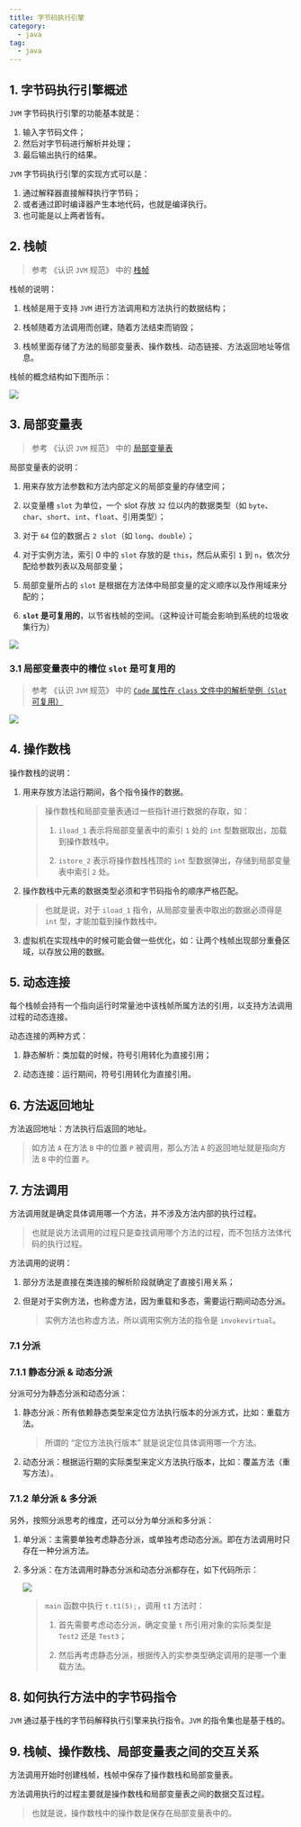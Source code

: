 ```yaml
---
title: 字节码执行引擎
category: 
  - java
tag:
  - java
---
```


## 1. 字节码执行引擎概述

`JVM` 字节码执行引擎的功能基本就是：
1. 输入字节码文件；
2. 然后对字节码进行解析并处理；
3. 最后输出执行的结果。

`JVM` 字节码执行引擎的实现方式可以是：
1. 通过解释器直接解释执行字节码；
2. 或者通过即时编译器产生本地代码，也就是编译执行。
3. 也可能是以上两者皆有。

## 2. 栈帧

> 参考 《认识 `JVM` 规范》 中的 [栈帧](/zkq/java/jvm/jvm-spec.html#_8-10-3-7-栈帧)

栈帧的说明：

1. 栈帧是用于支持 `JVM` 进行方法调用和方法执行的数据结构；

2. 栈帧随着方法调用而创建，随着方法结束而销毁；

3. 栈帧里面存储了方法的局部变量表、操作数栈、动态链接、方法返回地址等信息。

栈帧的概念结构如下图所示：

![](./images/class-exe-engine/01.png)

## 3. 局部变量表

> 参考 《认识 `JVM` 规范》 中的 [局部变量表](/zkq/java/jvm/jvm-spec.html#_8-10-3-8-局部变量表-local-variable-又称本地变量表)

局部变量表的说明：

1. 用来存放方法参数和方法内部定义的局部变量的存储空间；

2. 以变量槽 `slot` 为单位，一个 slot 存放 `32` 位以内的数据类型（如 `byte`、`char`、`short`、`int`、`float`、引用类型）；

3. 对于 `64` 位的数据占 `2 slot`（如 `long`、`double`）；

4. 对于实例方法，索引 0 中的 `slot` 存放的是 `this`，然后从索引 `1` 到 `n`，依次分配给参数列表以及局部变量；

5. 局部变量所占的 `slot` 是根据在方法体中局部变量的定义顺序以及作用域来分配的；

6. **`slot` 是可复用的**，以节省栈帧的空间。（这种设计可能会影响到系统的垃圾收集行为）

![](./images/class-exe-engine/02.png)

### 3.1 局部变量表中的槽位 `slot` 是可复用的

> 参考 《认识 `JVM` 规范》 中的 [ `Code` 属性在 `class` 文件中的解析举例（`Slot` 可复用）](/zkq/java/jvm/jvm-spec.html#_8-10-3-9-code-属性在-class-文件中的解析举例-slot-可复用)

![](./images/class-exe-engine/03.png)

## 4. 操作数栈

操作数栈的说明：

1. 用来存放方法运行期间，各个指令操作的数据。

    > 操作数栈和局部变量表通过一些指针进行数据的存取，如：
    >
    > 1. `iload_1` 表示将局部变量表中的索引 `1` 处的 `int` 型数据取出，加载到操作数栈中。
    >
    > 2. `istore_2` 表示将操作数栈栈顶的 `int` 型数据弹出，存储到局部变量表中索引 `2` 处。

2. 操作数栈中元素的数据类型必须和字节码指令的顺序严格匹配。

    > 也就是说，对于 `iload_1` 指令，从局部变量表中取出的数据必须得是 `int` 型，才能加载到操作数栈中。

3. 虚拟机在实现栈中的时候可能会做一些优化，如：让两个栈帧出现部分重叠区域，以存放公用的数据。

## 5. 动态连接

每个栈帧会持有一个指向运行时常量池中该栈帧所属方法的引用，以支持方法调用过程的动态连接。

动态连接的两种方式：

1. 静态解析：类加载的时候，符号引用转化为直接引用；

2. 动态连接：运行期间，符号引用转化为直接引用。

## 6. 方法返回地址

方法返回地址：方法执行后返回的地址。

> 如方法 `A` 在方法 `B` 中的位置 `P` 被调用，那么方法 `A` 的返回地址就是指向方法 `B` 中的位置 `P`。

## 7. 方法调用

方法调用就是确定具体调用哪一个方法，并不涉及方法内部的执行过程。

> 也就是说方法调用的过程只是查找调用哪个方法的过程，而不包括方法体代码的执行过程。

方法调用的说明：

1. 部分方法是直接在类连接的解析阶段就确定了直接引用关系；

2. 但是对于实例方法，也称虚方法，因为重载和多态，需要运行期间动态分派。

    > 实例方法也称虚方法，所以调用实例方法的指令是 `invokevirtual`。

### 7.1 分派

### 7.1.1 静态分派 & 动态分派

分派可分为静态分派和动态分派：

1. 静态分派：所有依赖静态类型来定位方法执行版本的分派方式，比如：重载方法。
   
    > 所谓的 “定位方法执行版本” 就是说定位具体调用哪一个方法。

2. 动态分派：根据运行期的实际类型来定义方法执行版本，比如：覆盖方法（重写方法）。

### 7.1.2 单分派 & 多分派

另外，按照分派思考的维度，还可以分为单分派和多分派：

1. 单分派：主需要单独考虑静态分派，或单独考虑动态分派。即在方法调用时只存在一种分派方法。

2. 多分派：在方法调用时静态分派和动态分派都存在，如下代码所示：

    ![](./images/class-exe-engine/04.png)

    > `main` 函数中执行 `t.t1(5);`，调用 `t1` 方法时：
    >
    > 1. 首先需要考虑动态分派，确定变量 `t` 所引用对象的实际类型是 `Test2` 还是 `Test3`；
    >
    > 2. 然后再考虑静态分派，根据传入的实参类型确定调用的是哪一个重载方法。

## 8. 如何执行方法中的字节码指令

`JVM` 通过基于栈的字节码解释执行引擎来执行指令。`JVM` 的指令集也是基于栈的。

## 9. 栈帧、操作数栈、局部变量表之间的交互关系

方法调用开始时创建栈帧，栈帧中保存了操作数栈和局部变量表。

方法调用执行的过程主要就是操作数栈和局部变量表之间的数据交互过程。

> 也就是说，操作数栈中的操作数是保存在局部变量表中的。
